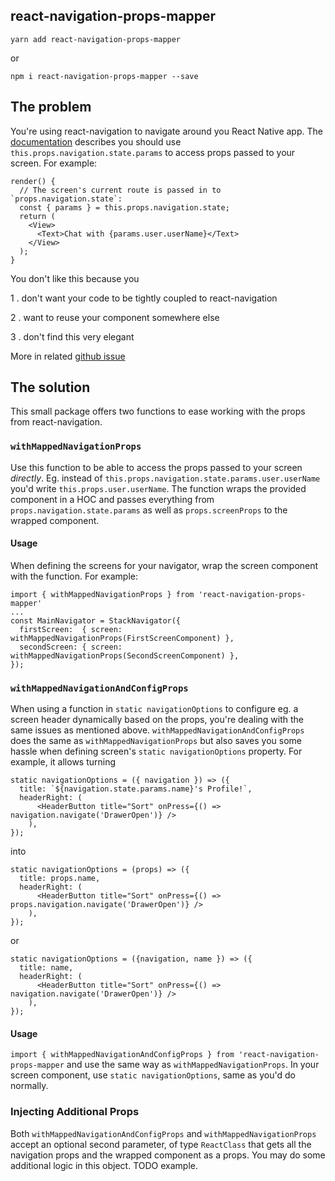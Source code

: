## react-navigation-props-mapper

`yarn add react-navigation-props-mapper`

or

`npm i react-navigation-props-mapper --save`


## The problem
You're using react-navigation to navigate around you React Native app. The [documentation](https://reactnavigation.org/docs/intro/#Passing-params) describes you should use `this.props.navigation.state.params` to access props passed to your screen. For example:

```
render() {
  // The screen's current route is passed in to `props.navigation.state`:
  const { params } = this.props.navigation.state;
  return (
    <View>
      <Text>Chat with {params.user.userName}</Text>
    </View>
  );
}
```

You don't like this because you

1 . don't want your code to be tightly coupled to react-navigation

2 . want to reuse your component somewhere else

3 . don't find this very elegant

More in related [github issue](https://github.com/react-community/react-navigation/issues/935)

## The solution
This small package offers two functions to ease working with the props from react-navigation.
 
### `withMappedNavigationProps`
Use this function to be able to access the props passed to your screen *directly*. Eg. instead of `this.props.navigation.state.params.user.userName` you'd write `this.props.user.userName`. The function wraps the provided component in a HOC and passes everything from `props.navigation.state.params` as well as `props.screenProps` to the wrapped component.

#### Usage
When defining the screens for your navigator, wrap the screen component with the function. For example:

```
import { withMappedNavigationProps } from 'react-navigation-props-mapper'
...
const MainNavigator = StackNavigator({
  firstScreen:  { screen: withMappedNavigationProps(FirstScreenComponent) },
  secondScreen: { screen: withMappedNavigationProps(SecondScreenComponent) },
});
```

### `withMappedNavigationAndConfigProps`
When using a function in `static navigationOptions` to configure eg. a screen header dynamically based on the props, you're dealing with the same issues as mentioned above. `withMappedNavigationAndConfigProps` does the same as `withMappedNavigationProps` but also saves you some hassle when defining screen's `static navigationOptions` property. For example, it allows turning

```
static navigationOptions = ({ navigation }) => ({
  title: `${navigation.state.params.name}'s Profile!`,
  headerRight: (
      <HeaderButton title="Sort" onPress={() => navigation.navigate('DrawerOpen')} />
    ),
});
```
into
```
static navigationOptions = (props) => ({
  title: props.name,
  headerRight: (
      <HeaderButton title="Sort" onPress={() => props.navigation.navigate('DrawerOpen')} />
    ),
});
```
or
```
static navigationOptions = ({navigation, name }) => ({
  title: name,
  headerRight: (
      <HeaderButton title="Sort" onPress={() => navigation.navigate('DrawerOpen')} />
    ),
});
```


#### Usage
`import { withMappedNavigationAndConfigProps } from 'react-navigation-props-mapper` and use the same way as `withMappedNavigationProps`. In your screen component, use `static navigationOptions`, same as you'd do normally.


### Injecting Additional Props
Both `withMappedNavigationAndConfigProps` and `withMappedNavigationProps` accept an optional second parameter, of type `ReactClass` that gets all the navigation props and the wrapped component as a props. You may do some additional logic in this object. TODO example.


<!-- In many cases you may want to inject some additional props to your component. For example: when trying to do `this.props.navigation.navigate('SomeScreen', {someComplicatedObject: someComplicatedObjectInstance})`, `react-navigation` is likely to throw (if the object cannot be serialized to JSON), because it is recommended to pass only string props between screens, so that deep linking works.

You may thus pass the string and then use it in your component to get an object that is described by the string. Example: you pass `{username: 'John'}` and then in your component you do something like `userStore.getUserByUname(this.props.username)` to get the `User` object. Wouldn't it be easier for your component to get the `User` object as a prop? Both `withMappedNavigationAndConfigProps` and `withMappedNavigationProps` accept an optional second parameter, a react component that gets all the props and the wrapped component as a prop. Then you can pass all the props to the wrapped component and return it from render(). -->